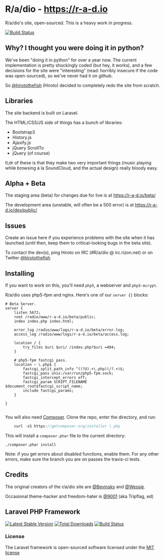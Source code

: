 R/a/dio - https://r-a-d.io
==========================

R/a/dio's site, open-sourced. This is a heavy work in progress.

[![Build Status](https://travis-ci.org/R-a-dio/site.png?branch=develop)](https://travis-ci.org/R-a-dio/site)


Why? I thought you were doing it in python?
------------------------------------------

We've been "doing it in python" for over a year now. The current implementation is pretty shockingly coded (but hey, it works), and a few decisions for the site were "interesting" (read: horribly insecure if the code was open-sourced), so we've never had it on github.

So [@hirotothefish](https://twitter.com/hirotothefish) (Hiroto) decided to completely redo the site from scratch.

Libraries
---------

The site backend is built on Laravel.

The HTML/CSS/JS side of things has a bunch of libraries:

- Bootstrap3
- History.js
- Ajaxify.js
- jQuery ScrollTo
- jQuery (of course)

tl;dr of these is that they make two very important things (music playing while browsing á la SoundCloud, and the actual design) really bloody easy.

Alpha + Beta
----

The staging area (beta) for changes due for live is at https://r-a-d.io/beta/

The development area (unstable, will often be a 500 error) is at https://r-a-d.io/dev/public/


Issues
------

Create an issue here if you experience problems with the site when it has launched (until then, keep them to critical-looking bugs in the beta site).

To contact the dev(s), ping Hiroto on IRC (#R/a/dio @ irc.rizon.net) or on Twitter [@hirotothefish](https://twitter.com/hirotothefish)

Installing
----------

If you want to work on this, you'll need `php5`, a webserver and `php5-mcrypt`.

R/a/dio uses php5-fpm and nginx. Here's one of our `server {}` blocks:

```
# Beta Server.
server {
	listen 5672;
	root /radio/www/r-a-d.io/beta/public;
	index index.php index.html;

	error_log /radio/www/logs/r-a-d.io/beta/error.log;
	access_log /radio/www/logs/r-a-d.io/beta/access.log;

	location / {
		try_files $uri $uri/ /index.php?$uri =404;
	}

	# php5-fpm fastcgi pass.
	location ~ \.php$ {
		fastcgi_split_path_info ^((?U).+\.php)(/?.+)$;
		fastcgi_pass unix:/var/run/php5-fpm.sock;
		fastcgi_intercept_errors off;
		fastcgi_param SCRIPT_FILENAME $document_root$fastcgi_script_name;
		include fastcgi_params;
	}

}


```


You will also need [Composer](http://getcomposer.org/). Clone the repo, enter the directory, and run:

```php
    curl -sS https://getcomposer.org/installer | php
```

This will install a `composer.phar` file to the current directory:

    ./composer.phar install

Note: if you get errors about disabled functions, enable them. For any other errors, make sure the branch you are on passes the travis-ci tests.






Credits
-------

The original creators of the r/a/dio site are [@Bevinsky](https://github.com/Bevinsky) and [@Wessie](https://github.com/Wessie).

Occasional theme-hacker and freedom-hater is [@9001](https://github.com/9001) (aka Tripflag, ed)



## Laravel PHP Framework

[![Latest Stable Version](https://poser.pugx.org/laravel/framework/version.png)](https://packagist.org/packages/laravel/framework) [![Total Downloads](https://poser.pugx.org/laravel/framework/d/total.png)](https://packagist.org/packages/laravel/framework) [![Build Status](https://travis-ci.org/laravel/framework.png)](https://travis-ci.org/laravel/framework)

### License

The Laravel framework is open-sourced software licensed under the [MIT license](http://opensource.org/licenses/MIT)
